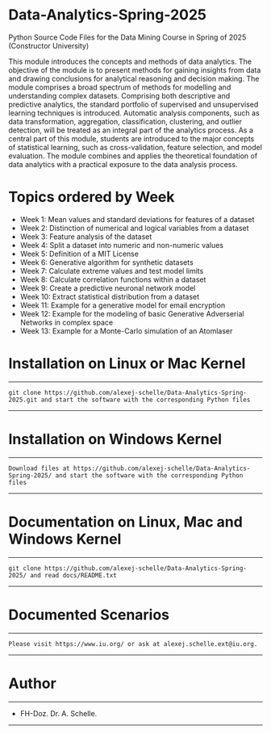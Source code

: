 # Data-Analytics-Spring-2025
Python Source Code Files for the Data Mining Course in Spring of 2025 (Constructor University)

This module introduces the concepts and methods of data analytics. The objective of the module is to present methods for gaining insights from data and drawing conclusions for analytical reasoning and decision making. The module comprises a broad spectrum of methods for modelling and understanding complex datasets. Comprising both descriptive and predictive analytics, the standard portfolio of supervised and unsupervised learning techniques is introduced. Automatic analysis components, such as data transformation, aggregation, classification, clustering, and outlier detection, will be treated as an integral part of the analytics process. As a central part of this module, students are introduced to the major concepts of statistical learning, such as cross-validation, feature selection, and model evaluation. The module combines and applies the theoretical foundation of data analytics with a practical exposure to the data analysis process.

# Topics ordered by Week
- Week 1: Mean values and standard deviations for features of a dataset
- Week 2: Distinction of numerical and logical variables from a dataset
- Week 3: Feature analysis of the dataset
- Week 4: Split a dataset into numeric and non-numeric values
- Week 5: Definition of a MIT License
- Week 6: Generative algorithm for synthetic datasets 
- Week 7: Calculate extreme values and test model limits
- Week 8: Calculate correlation functions within a dataset
- Week 9: Create a predictive neuronal network model
- Week 10: Extract statistical distribution from a dataset
- Week 11: Example for a generative model for email encryption
- Week 12: Example for the modeling of basic Generative Adverserial Networks in complex space
- Week 13: Example for a Monte-Carlo simulation of an Atomlaser

# Installation on Linux or Mac Kernel
**************************************************************************************************************************************
    git clone https://github.com/alexej-schelle/Data-Analytics-Spring-2025.git and start the software with the corresponding Python files
**************************************************************************************************************************************

# Installation on Windows Kernel
**************************************************************************************************************************************
    Download files at https://github.com/alexej-schelle/Data-Analytics-Spring-2025/ and start the software with the corresponding Python files
**************************************************************************************************************************************

# Documentation on Linux, Mac and Windows Kernel
**************************************************************************************************************************************
    git clone https://github.com/alexej-schelle/Data-Analytics-Spring-2025/ and read docs/README.txt
**************************************************************************************************************************************

# Documented Scenarios
**************************************************************************************************************************************

    Please visit https://www.iu.org/ or ask at alexej.schelle.ext@iu.org.

**************************************************************************************************************************************

# Author
**************************************************************************************************************************************

   - FH-Doz. Dr. A. Schelle.
  
**************************************************************************************************************************************
